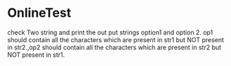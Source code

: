 # OnlineTest
check Two string and print the out put strings option1 and option 2. op1 should contain all the characters which are present in str1 but NOT present in str2.,op2 should contain all the characters which are present in str2 but NOT present in str1.

